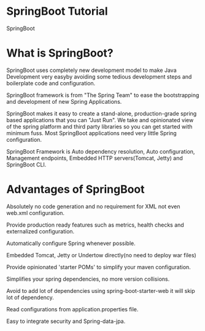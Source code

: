 # SpringBoot Tutorial
SpringBoot

# What is SpringBoot?

SpringBoot uses completely new development model to make Java Development very easyby avoiding some tedious development steps and boilerplate code and configuration.

SpringBoot framework is from "The Spring Team" to ease the bootstrapping and development of new Spring Applications.

SpringBoot makes it easy to create a stand-alone, production-grade spring based applications that you can "Just Run". We take and opinionated view of the spring platform and third party libraries so you can get started with minimum fuss. Most SpringBoot applications need very little Spring configuration.

SpringBoot Framework is Auto dependency resolution, Auto configuration, Management endpoints, Embedded HTTP servers(Tomcat, Jetty) and SpringBoot CLI.


# Advantages of SpringBoot

Absolutely no code generation and no requirement for XML not even web.xml configuration.

Provide production ready features such as metrics, health checks and externalized configuration.

Automatically configure Spring whenever possible.

Embedded Tomcat, Jetty or Undertow directly(no need to deploy war files)

Provide opinionated 'starter POMs' to simplify your maven configuration.

Simplifies your spring dependencies, no more version collisions.

Avoid to add lot of dependencies using spring-boot-starter-web it will skip lot of dependency.

Read configurations from application.properties file.

Easy to integrate security and Spring-data-jpa.

